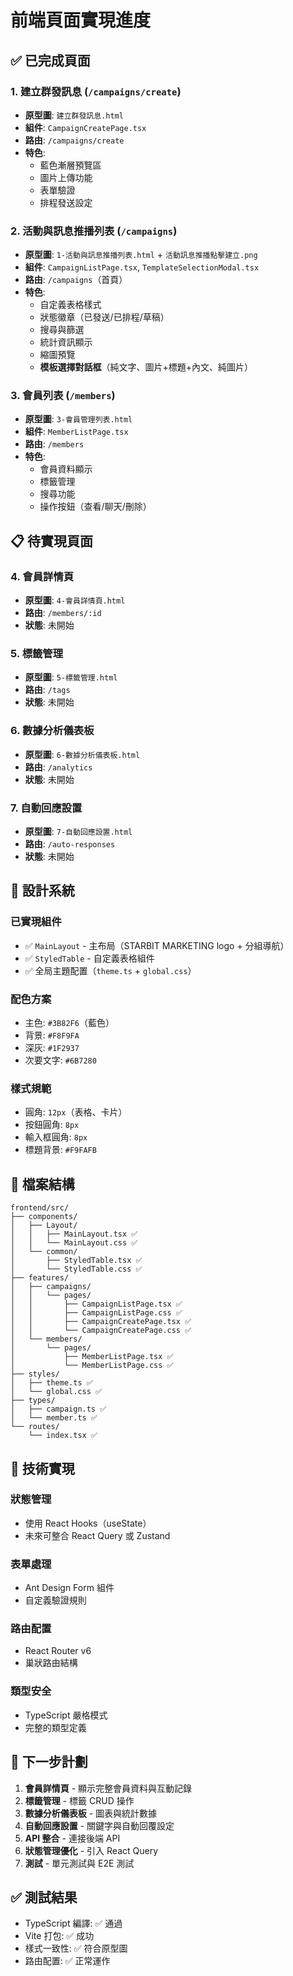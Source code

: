 # 前端頁面實現進度

## ✅ 已完成頁面

### 1. 建立群發訊息 (`/campaigns/create`)
- **原型圖**: `建立群發訊息.html`
- **組件**: `CampaignCreatePage.tsx`
- **路由**: `/campaigns/create`
- **特色**:
  - 藍色漸層預覽區
  - 圖片上傳功能
  - 表單驗證
  - 排程發送設定

### 2. 活動與訊息推播列表 (`/campaigns`)
- **原型圖**: `1-活動與訊息推播列表.html` + `活動訊息推播點擊建立.png`
- **組件**: `CampaignListPage.tsx`, `TemplateSelectionModal.tsx`
- **路由**: `/campaigns`（首頁）
- **特色**:
  - 自定義表格樣式
  - 狀態徽章（已發送/已排程/草稿）
  - 搜尋與篩選
  - 統計資訊顯示
  - 縮圖預覽
  - **模板選擇對話框**（純文字、圖片+標題+內文、純圖片）

### 3. 會員列表 (`/members`)
- **原型圖**: `3-會員管理列表.html`
- **組件**: `MemberListPage.tsx`
- **路由**: `/members`
- **特色**:
  - 會員資料顯示
  - 標籤管理
  - 搜尋功能
  - 操作按鈕（查看/聊天/刪除）

## 📋 待實現頁面

### 4. 會員詳情頁
- **原型圖**: `4-會員詳情頁.html`
- **路由**: `/members/:id`
- **狀態**: 未開始

### 5. 標籤管理
- **原型圖**: `5-標籤管理.html`
- **路由**: `/tags`
- **狀態**: 未開始

### 6. 數據分析儀表板
- **原型圖**: `6-數據分析儀表板.html`
- **路由**: `/analytics`
- **狀態**: 未開始

### 7. 自動回應設置
- **原型圖**: `7-自動回應設置.html`
- **路由**: `/auto-responses`
- **狀態**: 未開始

## 🎨 設計系統

### 已實現組件
- ✅ `MainLayout` - 主布局（STARBIT MARKETING logo + 分組導航）
- ✅ `StyledTable` - 自定義表格組件
- ✅ 全局主題配置（`theme.ts` + `global.css`）

### 配色方案
- 主色: `#3B82F6`（藍色）
- 背景: `#F8F9FA`
- 深灰: `#1F2937`
- 次要文字: `#6B7280`

### 樣式規範
- 圓角: `12px`（表格、卡片）
- 按鈕圓角: `8px`
- 輸入框圓角: `8px`
- 標題背景: `#F9FAFB`

## 📂 檔案結構

```
frontend/src/
├── components/
│   ├── Layout/
│   │   ├── MainLayout.tsx ✅
│   │   └── MainLayout.css ✅
│   └── common/
│       ├── StyledTable.tsx ✅
│       └── StyledTable.css ✅
├── features/
│   ├── campaigns/
│   │   └── pages/
│   │       ├── CampaignListPage.tsx ✅
│   │       ├── CampaignListPage.css ✅
│   │       ├── CampaignCreatePage.tsx ✅
│   │       └── CampaignCreatePage.css ✅
│   └── members/
│       └── pages/
│           ├── MemberListPage.tsx ✅
│           └── MemberListPage.css ✅
├── styles/
│   ├── theme.ts ✅
│   └── global.css ✅
├── types/
│   ├── campaign.ts ✅
│   └── member.ts ✅
└── routes/
    └── index.tsx ✅
```

## 🔧 技術實現

### 狀態管理
- 使用 React Hooks（useState）
- 未來可整合 React Query 或 Zustand

### 表單處理
- Ant Design Form 組件
- 自定義驗證規則

### 路由配置
- React Router v6
- 巢狀路由結構

### 類型安全
- TypeScript 嚴格模式
- 完整的類型定義

## 📝 下一步計劃

1. **會員詳情頁** - 顯示完整會員資料與互動記錄
2. **標籤管理** - 標籤 CRUD 操作
3. **數據分析儀表板** - 圖表與統計數據
4. **自動回應設置** - 關鍵字與自動回覆設定
5. **API 整合** - 連接後端 API
6. **狀態管理優化** - 引入 React Query
7. **測試** - 單元測試與 E2E 測試

## ✅ 測試結果

- TypeScript 編譯: ✅ 通過
- Vite 打包: ✅ 成功
- 樣式一致性: ✅ 符合原型圖
- 路由配置: ✅ 正常運作
